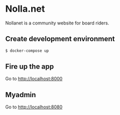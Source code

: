 # Nolla.net

Nollanet is a community website for board riders.

## Create development environment
```bash
$ docker-compose up
```

## Fire up the app

Go to <a href="http://localhost:8000" target="_blank">http://localhost:8000</a>

## Myadmin

Go to <a href="http://localhost:8080" target="_blank">http://localhost:8080</a>
